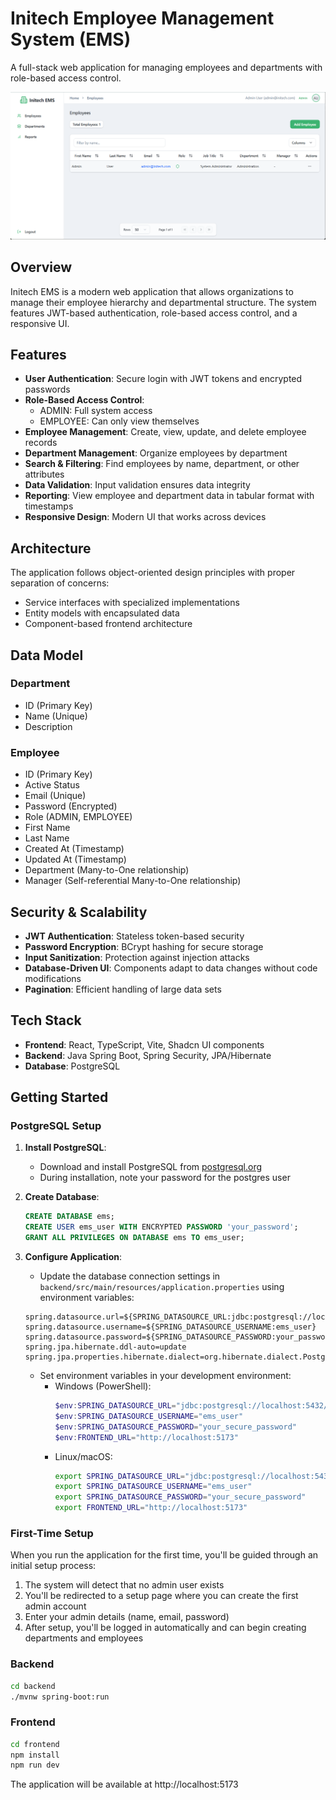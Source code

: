 # Initech Employee Management System (EMS)

A full-stack web application for managing employees and departments with role-based access control.

![Initech EMS Dashboard](screenshots/dashboard.png)

## Overview

Initech EMS is a modern web application that allows organizations to manage their employee hierarchy and departmental structure. The system features JWT-based authentication, role-based access control, and a responsive UI.

## Features

- **User Authentication**: Secure login with JWT tokens and encrypted passwords
- **Role-Based Access Control**: 
  - ADMIN: Full system access
  - EMPLOYEE: Can only view themselves
- **Employee Management**: Create, view, update, and delete employee records
- **Department Management**: Organize employees by department
- **Search & Filtering**: Find employees by name, department, or other attributes
- **Data Validation**: Input validation ensures data integrity
- **Reporting**: View employee and department data in tabular format with timestamps
- **Responsive Design**: Modern UI that works across devices

## Architecture

The application follows object-oriented design principles with proper separation of concerns:
- Service interfaces with specialized implementations
- Entity models with encapsulated data
- Component-based frontend architecture

## Data Model

### Department
- ID (Primary Key)
- Name (Unique)
- Description

### Employee
- ID (Primary Key)
- Active Status
- Email (Unique)
- Password (Encrypted)
- Role (ADMIN, EMPLOYEE)
- First Name
- Last Name
- Created At (Timestamp)
- Updated At (Timestamp)
- Department (Many-to-One relationship)
- Manager (Self-referential Many-to-One relationship)

## Security & Scalability

- **JWT Authentication**: Stateless token-based security
- **Password Encryption**: BCrypt hashing for secure storage
- **Input Sanitization**: Protection against injection attacks
- **Database-Driven UI**: Components adapt to data changes without code modifications
- **Pagination**: Efficient handling of large data sets

## Tech Stack

- **Frontend**: React, TypeScript, Vite, Shadcn UI components
- **Backend**: Java Spring Boot, Spring Security, JPA/Hibernate
- **Database**: PostgreSQL

## Getting Started

### PostgreSQL Setup

1. **Install PostgreSQL**:
   - Download and install PostgreSQL from [postgresql.org](https://www.postgresql.org/download/)
   - During installation, note your password for the postgres user

2. **Create Database**:
   ```sql
   CREATE DATABASE ems;
   CREATE USER ems_user WITH ENCRYPTED PASSWORD 'your_password';
   GRANT ALL PRIVILEGES ON DATABASE ems TO ems_user;
   ```

3. **Configure Application**:
   - Update the database connection settings in `backend/src/main/resources/application.properties` using environment variables:
   ```properties
   spring.datasource.url=${SPRING_DATASOURCE_URL:jdbc:postgresql://localhost:5432/ems}
   spring.datasource.username=${SPRING_DATASOURCE_USERNAME:ems_user}
   spring.datasource.password=${SPRING_DATASOURCE_PASSWORD:your_password}
   spring.jpa.hibernate.ddl-auto=update
   spring.jpa.properties.hibernate.dialect=org.hibernate.dialect.PostgreSQLDialect
   ```

   - Set environment variables in your development environment:
     - Windows (PowerShell):
       ```powershell
       $env:SPRING_DATASOURCE_URL="jdbc:postgresql://localhost:5432/ems"
       $env:SPRING_DATASOURCE_USERNAME="ems_user"
       $env:SPRING_DATASOURCE_PASSWORD="your_secure_password"
       $env:FRONTEND_URL="http://localhost:5173"
       ```
     - Linux/macOS:
       ```bash
       export SPRING_DATASOURCE_URL="jdbc:postgresql://localhost:5432/ems"
       export SPRING_DATASOURCE_USERNAME="ems_user"
       export SPRING_DATASOURCE_PASSWORD="your_secure_password"
       export FRONTEND_URL="http://localhost:5173"
       ```

### First-Time Setup

When you run the application for the first time, you'll be guided through an initial setup process:

1. The system will detect that no admin user exists
2. You'll be redirected to a setup page where you can create the first admin account
3. Enter your admin details (name, email, password)
4. After setup, you'll be logged in automatically and can begin creating departments and employees

### Backend

```bash
cd backend
./mvnw spring-boot:run
```

### Frontend

```bash
cd frontend
npm install
npm run dev
```

The application will be available at http://localhost:5173